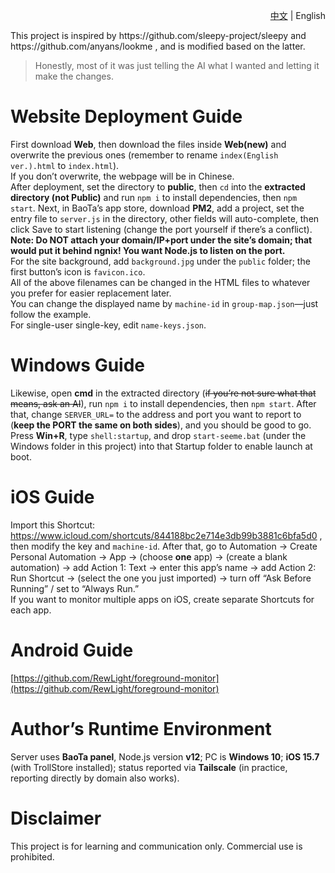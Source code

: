 <p align="right"><a href="./README.md">中文</a> | English</p>
This project is inspired by https://github.com/sleepy-project/sleepy and https://github.com/anyans/lookme , and is modified based on the latter.<br>

> Honestly, most of it was just telling the AI what I wanted and letting it make the changes.<br>

# Website Deployment Guide<br>

First download **Web**, then download the files inside **Web(new)** and overwrite the previous ones (remember to rename `index(English ver.).html` to `index.html`).<br>
If you don’t overwrite, the webpage will be in Chinese.<br>
After deployment, set the directory to **public**, then `cd` into the **extracted directory (not Public)** and run `npm i` to install dependencies, then `npm start`. Next, in BaoTa’s app store, download **PM2**, add a project, set the entry file to `server.js` in the directory, other fields will auto-complete, then click Save to start listening (change the port yourself if there’s a conflict).<br>**Note: Do NOT attach your domain/IP+port under the site’s domain; that would put it behind ngnix! You want Node.js to listen on the port.**<br>
For the site background, add `background.jpg` under the `public` folder; the first button’s icon is `favicon.ico`.<br>
All of the above filenames can be changed in the HTML files to whatever you prefer for easier replacement later.<br>
You can change the displayed name by `machine-id` in `group-map.json`—just follow the example.<br>
For single-user single-key, edit `name-keys.json`.<br>

# Windows Guide<br>

Likewise, open **cmd** in the extracted directory (~~if you’re not sure what that means, ask an AI~~), run `npm i` to install dependencies, then `npm start`. After that, change `SERVER_URL=` to the address and port you want to report to (**keep the PORT the same on both sides**), and you should be good to go.<br>
Press **Win+R**, type `shell:startup`, and drop `start-seeme.bat` (under the Windows folder in this project) into that Startup folder to enable launch at boot.<br>

# iOS Guide<br>

Import this Shortcut: https://www.icloud.com/shortcuts/844188bc2e714e3db99b3881c6bfa5d0 , then modify the key and `machine-id`. After that, go to Automation → Create Personal Automation → App → (choose **one** app) → (create a blank automation) → add Action 1: Text → enter this app’s name → add Action 2: Run Shortcut → (select the one you just imported) → turn off “Ask Before Running” / set to “Always Run.”<br>
If you want to monitor multiple apps on iOS, create separate Shortcuts for each app.<br>

# Android Guide<br>

[https://github.com/RewLight/foreground-monitor](https://github.com/RewLight/foreground-monitor)

# Author’s Runtime Environment<br>

Server uses **BaoTa panel**, Node.js version **v12**; PC is **Windows 10**; **iOS 15.7** (with TrollStore installed); status reported via **Tailscale** (in practice, reporting directly by domain also works).<br>

# Disclaimer<br>

This project is for learning and communication only. Commercial use is prohibited.

